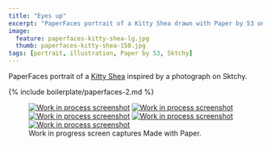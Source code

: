 ```yaml
---
title: "Eyes up"
excerpt: "PaperFaces portrait of a Kitty Shea drawn with Paper by 53 on an iPad."
image: 
  feature: paperfaces-kitty-shea-lg.jpg
  thumb: paperfaces-kitty-shea-150.jpg
tags: [portrait, illustration, Paper by 53, Sktchy]
---
```


PaperFaces portrait of a [Kitty Shea](http://sktchy.com/IgayeD) inspired by a photograph on Sktchy.

{% include boilerplate/paperfaces-2.md %}

<figure class="third">
	<a href="{{ site.url }}/assets/images/paperfaces-kitty-shea-process-1-lg.jpg"><img src="{{ site.url }}/assets/images/paperfaces-kitty-shea-process-1-600.jpg" alt="Work in process screenshot"></a>
	<a href="{{ site.url }}/assets/images/paperfaces-kitty-shea-process-2-lg.jpg"><img src="{{ site.url }}/assets/images/paperfaces-kitty-shea-process-2-600.jpg" alt="Work in process screenshot"></a>
	<a href="{{ site.url }}/assets/images/paperfaces-kitty-shea-process-3-lg.jpg"><img src="{{ site.url }}/assets/images/paperfaces-kitty-shea-process-3-600.jpg" alt="Work in process screenshot"></a>
	<a href="{{ site.url }}/assets/images/paperfaces-kitty-shea-process-4-lg.jpg"><img src="{{ site.url }}/assets/images/paperfaces-kitty-shea-process-4-600.jpg" alt="Work in process screenshot"></a>
	<a href="{{ site.url }}/assets/images/paperfaces-kitty-shea-process-5-lg.jpg"><img src="{{ site.url }}/assets/images/paperfaces-kitty-shea-process-5-600.jpg" alt="Work in process screenshot"></a>
	<figcaption>Work in progress screen captures Made with Paper.</figcaption>
</figure>
